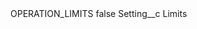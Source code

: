<?xml version="1.0" encoding="UTF-8"?>
<CustomMetadata xmlns="http://soap.sforce.com/2006/04/metadata" xmlns:xsi="http://www.w3.org/2001/XMLSchema-instance" xmlns:xsd="http://www.w3.org/2001/XMLSchema">
    <label>OPERATION_LIMITS</label>
    <protected>false</protected>
    <values>
        <field>Setting__c</field>
        <value xsi:type="xsd:string">Limits</value>
    </values>
</CustomMetadata>

